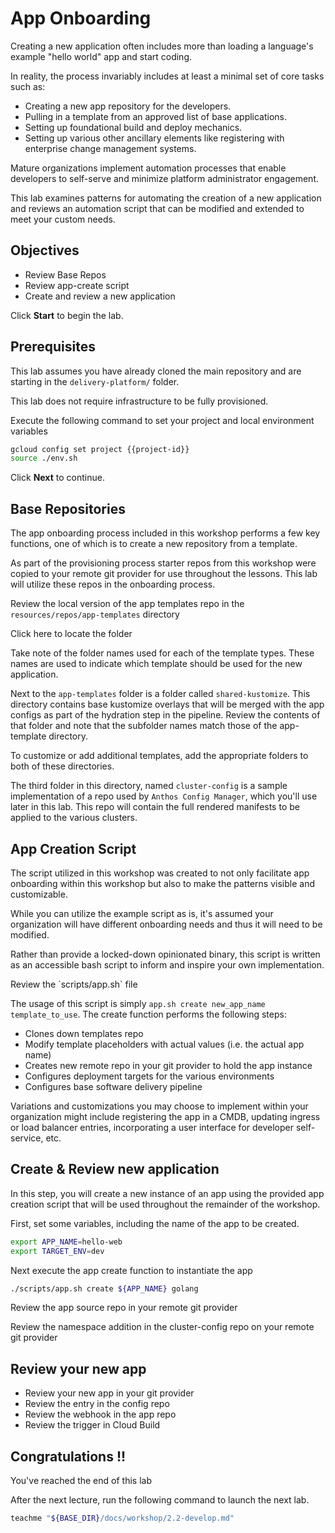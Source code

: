 # App Onboarding

Creating a new application often includes more than loading a language's example "hello world" app and start coding. 

In reality, the process invariably includes at least a minimal set of core tasks such as:

* Creating a new app repository for the developers.
* Pulling in a template from an approved list of base applications.
* Setting up foundational build and deploy mechanics.
* Setting up various other ancillary elements like registering with enterprise change management systems. 

Mature organizations implement automation processes that enable developers to self-serve and minimize platform administrator engagement. 

This lab examines patterns for automating the creation of a new application and reviews an automation script that can be modified and extended to meet your custom needs. 

## Objectives

- Review Base Repos
- Review app-create script
- Create and review a new application


Click **Start** to begin the lab. 

## Prerequisites 

This lab assumes you have already cloned the main repository and are starting in the `delivery-platform/` folder. 

This lab does not require infrastructure to be fully provisioned.



<walkthrough-project-setup></walkthrough-project-setup>

Execute the following command to set your project and local environment variables

```bash
gcloud config set project {{project-id}}
source ./env.sh

```

Click **Next** to continue. 


## Base Repositories

The app onboarding process included in this workshop performs a few key functions, one of which is to create a new repository from a template. 

As part of the provisioning process starter repos from this workshop were copied to your remote git provider for use throughout the lessons. This lab will utilize these repos in the onboarding process.

Review the local version of the app templates repo in the `resources/repos/app-templates` directory

<walkthrough-editor-open-file filePath="resources/repos/README.md">
Click here to locate the folder</walkthrough-editor-open-file>

Take note of the folder names used for each of the template types. These names are used to indicate which template should be used for the new application. 

Next to the `app-templates` folder is a folder called `shared-kustomize`. This directory contains base kustomize overlays that will be merged with the app configs as part of the hydration step in the pipeline. Review the contents of that folder and note that the subfolder names match those of the app-template directory. 

To customize or add additional templates, add the appropriate folders to both of these directories. 

The third folder in this directory, named `cluster-config` is a sample implementation of a repo used by `Anthos Config Manager`, which you'll use later in this lab. This repo will contain the full rendered manifests to be applied to the various clusters. 

## App Creation Script

The script utilized in this workshop was created to not only facilitate app onboarding within this workshop but also to make the patterns visible and customizable. 

While you can utilize the example script as is, it's assumed your organization will have different onboarding needs and thus it will need to be modified. 

Rather than provide a locked-down opinionated binary, this script is written as an accessible bash script to inform and inspire your own implementation. 

<walkthrough-editor-open-file filePath="scripts/app.sh">
Review the `scripts/app.sh` file</walkthrough-editor-open-file>

The usage of this script is simply `app.sh create new_app_name template_to_use`. The create function performs the following steps:

- Clones down templates repo
- Modify template placeholders with actual values (i.e. the actual app name)
- Creates new remote repo in your git provider to hold the app instance
- Configures deployment targets for the various environments
- Configures base software delivery pipeline 

Variations and customizations you may choose to implement within your organization might include registering the app in a CMDB, updating ingress or load balancer entries, incorporating a user interface for developer self-service, etc.



## Create & Review new application

In this step, you will create a new instance of an app using the provided app creation script that will be used throughout the remainder of the workshop. 

First, set some variables, including the name of the app to be created.

```bash
export APP_NAME=hello-web
export TARGET_ENV=dev
```


Next execute the app create function to instantiate the app

```bash
./scripts/app.sh create ${APP_NAME} golang
```

Review the app source repo in your remote git provider

Review the namespace addition in the cluster-config repo on your remote git provider

## Review your new app

- Review your new app in your git provider
- Review the entry in the config repo
- Review the webhook in the app repo
- Review the trigger in Cloud Build

## Congratulations !!

<walkthrough-conclusion-trophy></walkthrough-conclusion-trophy>


You've reached the end of this lab


After the next lecture, run the following command to launch the next lab.

```bash
teachme "${BASE_DIR}/docs/workshop/2.2-develop.md"
```

